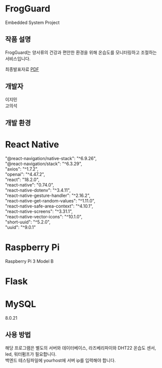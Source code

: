# FrogGuard
Embedded System Project

## 작품 설명 
FrogGuard는 양서류의 건강과 편안한 환경을 위해 온습도를 모니터링하고 조절하는 서비스입니다.

최종발표자료 [PDF](./docs/[1-15]임베디드시스템_최종발표자료_고의석,이지민.pdf)

## 개발자
이지민  
고의석

## 개발 환경

# React Native  
"@react-navigation/native-stack": "^6.9.26",  
"@react-navigation/stack": "^6.3.29",  
"axios": "^1.7.2",  
"openai": "^4.47.2",  
"react": "18.2.0",  
"react-native": "0.74.0",  
"react-native-dotenv": "^3.4.11",  
"react-native-gesture-handler": "^2.16.2",  
"react-native-get-random-values": "^1.11.0",  
"react-native-safe-area-context": "^4.10.1",  
"react-native-screens": "^3.31.1",  
"react-native-vector-icons": "^10.1.0",  
"short-uuid": "^5.2.0",  
"uuid": "^9.0.1"  
  
# Raspberry Pi   
Raspberry Pi 3 Model B  
  
# Flask  
  
# MySQL  
8.0.21  
  
## 사용 방법  
해당 프로그램은 별도의 서버와 데이터베이스, 라즈베리파이와 DHT22 온습도 센서, led, 워터펌프가 필요합니다.  
백엔드 테스팅파일에 yourhost에 서버 ip를 입력해야 합니다.   
